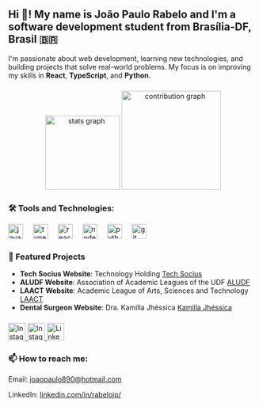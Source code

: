 <h2 align="left">Hi 👋! My name is João Paulo Rabelo and I'm a software development student from Brasília-DF, Brasil 🇧🇷</h2>
<p align="left">I'm passionate about web development, learning new technologies, and building projects that solve real-world problems. My focus is on improving my skills in <strong>React</strong>, <strong>TypeScript</strong>, and <strong>Python</strong>.</p>

###

<div align="center">
  <!-- Gráfico de estatísticas gerais com tema azul -->
  <img src="https://github-readme-stats.vercel.app/api?username=rabelojp&show_icons=true&include_all_commits=true&count_private=true&theme=blue&hide_border=false" height="150" alt="stats graph"  />
  
  <!-- Mapa de calor de contribuições com tema personalizado em azul claro -->
  <img src="https://github-readme-activity-graph.vercel.app/graph?username=rabelojp&theme=github-light" height="200" alt="contribution graph" />
</div>

###

###
</div>

###
<div align="left">
  <h3>🛠️ Tools and Technologies:</h3>
  <img src="https://cdn.jsdelivr.net/gh/devicons/devicon/icons/javascript/javascript-original.svg" height="30" alt="javascript logo" />
  <img width="12" />
  <img src="https://cdn.jsdelivr.net/gh/devicons/devicon/icons/typescript/typescript-original.svg" height="30" alt="typescript logo" />
  <img width="12" />
  <img src="https://cdn.jsdelivr.net/gh/devicons/devicon/icons/react/react-original.svg" height="30" alt="react logo" />
  <img width="12" />
  <img src="https://cdn.jsdelivr.net/gh/devicons/devicon/icons/nodejs/nodejs-original.svg" height="30" alt="node.js logo" />
  <img width="12" />
  <img src="https://cdn.jsdelivr.net/gh/devicons/devicon/icons/python/python-original.svg" height="30" alt="python logo" />
  <img width="12" />
  <img src="https://cdn.jsdelivr.net/gh/devicons/devicon/icons/git/git-original.svg" height="30" alt="git logo" />
</div>


###

<h3>🌟 Featured Projects</h3>
<ul>
  <li>
    <strong>Tech Socius Website</strong>: Technology Holding 
    <a href="https://techsocius.com" target="_blank">Tech Socius</a>
  </li>
  <li>
    <strong>ALUDF Website</strong>: Association of Academic Leagues of the UDF
    <a href="https://aludf.com" target="_blank">ALUDF</a>
  </li>
  <li>
    <strong>LAACT Website</strong>: Academic League of Arts, Sciences and Technology
    <a href="https://laact.com.br" target="_blank">LAACT</a>
  </li>
  <li>
    <strong>Dental Surgeon Website</strong>: Dra. Kamilla Jhéssica
    <a href="https://kamillajhessica.com.br" target="_blank">Kamilla Jhéssica</a>
  </li>
</ul>

###

<div align="left">
  <!-- Link para o Instagram pessoal -->
  <a href="https://www.instagram.com/rabelo.dev/" target="_blank">
    <img src="https://img.shields.io/static/v1?message=Instagram&logo=instagram&label=&color=E4405F&logoColor=white&labelColor=&style=for-the-badge" height="35" alt="Instagram pessoal" />
  </a>

  <!-- Link para o Instagram da LAACT -->
  <a href="https://www.instagram.com/laact.df/" target="_blank">
    <img src="https://img.shields.io/static/v1?message=Instagram Liga Acadêmica&logo=instagram&label=&color=E4405F&logoColor=white&labelColor=&style=for-the-badge" height="35" alt="Instagram LAACT" />
  </a>

  <!-- Link para o LinkedIn pessoal -->
  <a href="https://www.linkedin.com/in/rabelojp/" target="_blank">
    <img src="https://img.shields.io/static/v1?message=LinkedIn&logo=linkedin&label=&color=0077B5&logoColor=white&labelColor=&style=for-the-badge" height="35" alt="LinkedIn pessoal" />
  </a>
</div>

###

<h3>📫 How to reach me:</h3>
<p>Email: <a href="mailto:joaopaulo890@hotmail.com">joaopaulo890@hotmail.com</a></p>
<p>LinkedIn: <a href="https://www.linkedin.com/in/rabelojp/">linkedin.com/in/rabelojp/</a></p>



<br clear="both">

###

